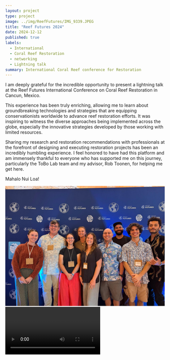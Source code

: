 ```yaml
---
layout: project
type: project
image: ../img/ReefFutures/IMG_9339.JPEG
title: "Reef Futures 2024"
date: 2024-12-12
published: true
labels:
  - International
  - Coral Reef Restoration
  - networking
  - Lightning talk
summary: International Coral Reef conference for Restoration
---
```


I am deeply grateful for the incredible opportunity to present a lightning talk at the Reef Futures International Conference on Coral Reef Restoration in Cancun, Mexico.

This experience has been truly enriching, allowing me to learn about groundbreaking technologies and strategies that are equipping conservationists worldwide to advance reef restoration efforts. It was inspiring to witness the diverse approaches being implemented across the globe, especially the innovative strategies developed by those working with limited resources.

Sharing my research and restoration recommendations with professionals at the forefront of designing and executing restoration projects has been an incredibly humbling experience. I feel honored to have had this platform and am immensely thankful to everyone who has supported me on this journey, particularly the ToBo Lab team and my advisor, Rob Toonen, for helping me get here. 

Mahalo Nui Loa!

<div class="container">
  <div class="row mb-4">
    <div class="col">
      <img class="img-fluid w-75 mx-auto d-block" src="../img/ReefFutures/0c270b2a-0b90-48f5-86d4-1836dfd26328.JPG" alt="Image 1">
    </div>
  </div>
  <div class="row">
    <div class="col">
      <video class="img-fluid w-50 mx-auto d-block" controls>
        <source src="../img/ReefFutures/IMG_8635.MOV" type="video/mp4">
        Your browser does not support the video tag.
      </video>
    </div>
  </div>
</div>


